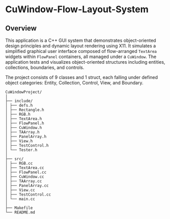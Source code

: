 # CuWindow-Flow-Layout-System

## Overview

This application is a C++ GUI system that demonstrates object-oriented design principles and dynamic layout rendering using X11. It simulates a simplified graphical user interface composed of flow-arranged `TextArea` widgets within `FlowPanel` containers, all managed under a `CuWindow`. The application tests and visualizes object-oriented structures including entities, collections, boundaries, and controls.

The project consists of 9 classes and 1 struct, each falling under defined object categories: Entity, Collection, Control, View, and Boundary.

```
CuWindowProject/
│
├── include/
│ ├── defs.h
│ ├── Rectangle.h
│ ├── RGB.h
│ ├── TextArea.h
│ ├── FlowPanel.h
│ ├── CuWindow.h
│ ├── TAArray.h
│ ├── PanelArray.h
│ ├── View.h
│ ├── TestControl.h
│ └── Tester.h
│
├── src/
│ ├── RGB.cc
│ ├── TextArea.cc
│ ├── FlowPanel.cc
│ ├── CuWindow.cc
│ ├── TAArray.cc
│ ├── PanelArray.cc
│ ├── View.cc
│ ├── TestControl.cc
│ └── main.cc
│
├── Makefile
└── README.md
```
